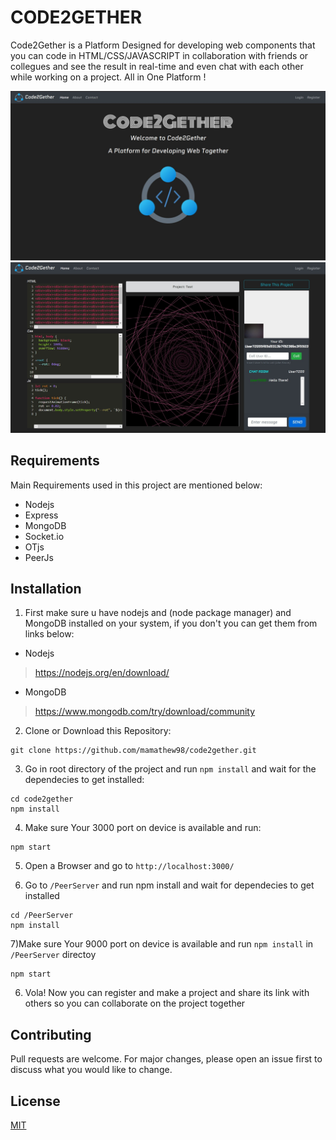 # CODE2GETHER

Code2Gether is a Platform Designed for developing web components 
that you can code in HTML/CSS/JAVASCRIPT in collaboration with friends or collegues
and see the result in real-time and even chat with each other while working on a project. All in One Platform ! 

![Alt text](/screenshots/Shot1.jpg?raw=true "Home Page") ![Alt text](/screenshots/Shot3.jpg?raw=true "Home Page")


## Requirements

Main Requirements used in this project are mentioned below: 

- Nodejs
- Express
- MongoDB
- Socket.io
- OTjs
- PeerJs

## Installation

1) First make sure u have nodejs and (node package manager) and MongoDB installed on your system,
if you don't you can get them from links below: 

- Nodejs
> https://nodejs.org/en/download/
- MongoDB
> https://www.mongodb.com/try/download/community

2) Clone or Download this Repository:

```
git clone https://github.com/mamathew98/code2gether.git
```

3) Go in root directory of the project and run `npm install` and wait for the dependecies to get installed: 

```
cd code2gether
npm install
```

4) Make sure Your 3000 port on device is available and run: 

```
npm start
```

5) Open a Browser and go to `http://localhost:3000/`

6) Go to `/PeerServer` and run npm install and wait for dependecies to get installed

```
cd /PeerServer
npm install
```

7)Make sure Your 9000 port on device is available and run `npm install` in `/PeerServer` directoy 

```
npm start
```

6) Vola! Now you can register and make a project and share its link with others so you can collaborate on the project together

## Contributing
Pull requests are welcome. For major changes, please open an issue first to discuss what you would like to change.

## License
[MIT](./License.md)
